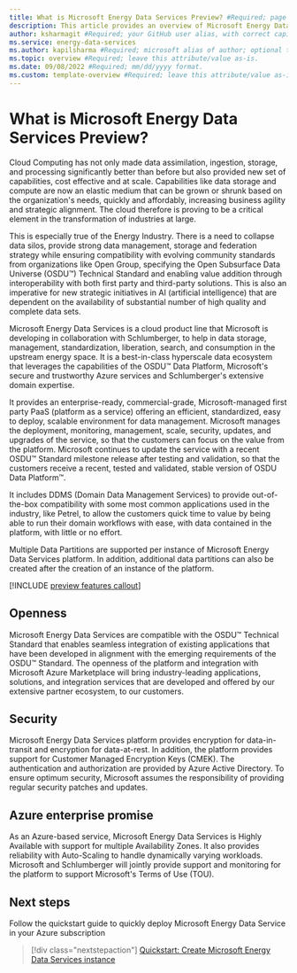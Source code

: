 ```yaml
---
title: What is Microsoft Energy Data Services Preview? #Required; page title is displayed in search results. Include the brand.
description: This article provides an overview of Microsoft Energy Data Services Preview #Required; article description that is displayed in search results. 
author: ksharmagit #Required; your GitHub user alias, with correct capitalization.
ms.service: energy-data-services
ms.author: kapilsharma #Required; microsoft alias of author; optional team alias.
ms.topic: overview #Required; leave this attribute/value as-is.
ms.date: 09/08/2022 #Required; mm/dd/yyyy format.
ms.custom: template-overview #Required; leave this attribute/value as-is.
---
```

# What is Microsoft Energy Data Services Preview?

Cloud Computing has not only made data assimilation, ingestion, storage, and processing significantly better than before but also provided new set of capabilities, cost effective and at scale. Capabilities like data storage and compute are now an elastic medium that can be grown or shrunk based on the organization's needs, quickly and affordably, increasing business agility and strategic alignment. The cloud therefore is proving to be a critical element in the transformation of industries at large.

This is especially true of the Energy Industry. There is a need to collapse data silos, provide strong data management, storage and federation strategy while ensuring compatibility with evolving community standards from organizations like Open Group, specifying the Open Subsurface Data Universe (OSDU&trade;) Technical Standard and enabling value addition through interoperability with both first party and third-party solutions. This is also an imperative for new strategic initiatives in AI (artificial intelligence) that are dependent on the availability of substantial number of high quality and complete data sets.

Microsoft Energy Data Services is a cloud product line that Microsoft is developing in collaboration with Schlumberger, to help in data storage, management, standardization, liberation, search, and consumption in the upstream energy space. It is a best-in-class hyperscale data ecosystem that leverages the capabilities of the OSDU&trade; Data Platform, Microsoft's secure and trustworthy Azure services and Schlumberger's extensive domain expertise.

It provides an enterprise-ready, commercial-grade, Microsoft-managed first party PaaS (platform as a service) offering an efficient, standardized, easy to deploy, scalable environment for data management. Microsoft manages the deployment, monitoring, management, scale, security, updates, and upgrades of the service, so that the customers can focus on the value from the platform. Microsoft continues to update the service with a recent OSDU&trade; Standard milestone release after testing and validation, so that the customers receive a recent, tested and validated, stable version of OSDU Data Platform&trade;.

It includes DDMS (Domain Data Management Services) to provide out-of-the-box compatibility with some most common applications used in the industry, like Petrel, to allow the customers quick time to value by being able to run their domain workflows with ease, with data contained in the platform, with little or no effort.

Multiple Data Partitions are supported per instance of Microsoft Energy Data Services platform. In addition, additional data partitions can also be created after the creation of an instance of the platform.

[!INCLUDE [preview features callout](./includes/preview/preview-callout.md)]

## Openness
Microsoft Energy Data Services are compatible with the OSDU&trade; Technical Standard that enables seamless integration of existing applications that have been developed in alignment with the emerging requirements of the OSDU&trade; Standard.
The openness of the platform and integration with Microsoft Azure Marketplace will bring industry-leading applications, solutions, and integration services that are developed and offered by our extensive partner ecosystem, to our customers.

## Security

Microsoft Energy Data Services platform provides encryption for data-in-transit and encryption for data-at-rest. In addition, the platform provides support for Customer Managed Encryption Keys (CMEK). The authentication and authorization are provided by Azure Active Directory. To ensure optimum security, Microsoft assumes the responsibility of providing regular security patches and updates.

## Azure enterprise promise

As an Azure-based service, Microsoft Energy Data Services is Highly Available with support for multiple Availability Zones. It also provides reliability with Auto-Scaling to handle dynamically varying workloads. 
Microsoft and Schlumberger will jointly provide support and monitoring for the platform to support Microsoft's Terms of Use (TOU).

## Next steps

Follow the quickstart guide to quickly deploy Microsoft Energy Data Service in your Azure subscription
> [!div class="nextstepaction"]
> [Quickstart: Create Microsoft Energy Data Services instance](quickstart-create-microsoft-energy-data-services-instance.md)